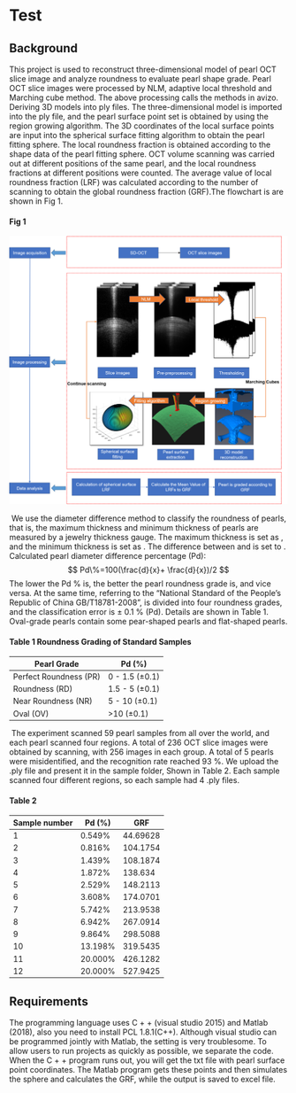 # Test



## Background

This project is used to reconstruct three-dimensional model of pearl OCT slice image and analyze roundness to evaluate pearl shape grade. Pearl OCT slice images were processed by NLM, adaptive local threshold and Marching cube method. The above processing calls the methods in avizo. Deriving 3D models into ply files. The three-dimensional model is imported into the ply file, and the pearl surface point set is obtained by using the region growing algorithm. The 3D coordinates of the local surface points are input into the spherical surface fitting algorithm to obtain the pearl fitting sphere. The local roundness fraction is obtained according to the shape data of the pearl fitting sphere. OCT volume scanning was carried out at different positions of the same pearl, and the local roundness fractions at different positions were counted. The average value of local roundness fraction (LRF) was calculated according to the number of scanning to obtain the global roundness fraction (GRF).The flowchart is are shown in Fig 1.

#### Fig 1

![image](https://github.com/wodouwudi/md_test/blob/master/Flowchart.png)

​	We use the diameter difference method to classify the roundness of pearls, that is, the maximum thickness and minimum thickness of pearls are measured by a jewelry thickness gauge. The maximum thickness is set as , and the minimum thickness is set as . The difference between and is set to . Calculated pearl diameter difference percentage (Pd):
$$
Pd\%=100(\frac{d}{x}+ \frac{d}{x})/2
$$
The lower the Pd % is, the better the pearl roundness grade is, and vice versa. At the same time, referring to the “National Standard of the People’s Republic of China GB/T18781-2008”, is divided into four roundness grades, and the classification error is ± 0.1 % (Pd). Details are shown in Table 1. Oval-grade pearls contain some pear-shaped pearls and flat-shaped pearls.

#### Table 1 Roundness Grading of Standard Samples

| Pearl Grade             | Pd (%)         |
| ----------------------- | -------------- |
| Perfect Roundness  (PR) | 0 - 1.5 (±0.1) |
| Roundness (RD)          | 1.5 - 5 (±0.1) |
| Near Roundness  (NR)    | 5 - 10 (±0.1)  |
| Oval (OV)               | >10 (±0.1)     |

​	The experiment scanned 59 pearl samples from all over the world, and each pearl scanned four regions. A total of 236 OCT slice images were obtained by scanning, with 256 images in each group. A total of 5 pearls were misidentified, and the recognition rate reached 93 %. We upload the .ply file and present it in the sample folder, Shown in Table 2. Each sample scanned four different regions, so each sample had 4 .ply files.

#### Table 2

| Sample number | Pd (%)  | GRF      |
| :------------ | ------- | -------- |
| 1             | 0.549%  | 44.69628 |
| 2             | 0.816%  | 104.1754 |
| 3             | 1.439%  | 108.1874 |
| 4             | 1.872%  | 138.634  |
| 5             | 2.529%  | 148.2113 |
| 6             | 3.608%  | 174.0701 |
| 7             | 5.742%  | 213.9538 |
| 8             | 6.942%  | 267.0914 |
| 9             | 9.864%  | 298.5088 |
| 10            | 13.198% | 319.5435 |
| 11            | 20.000% | 426.1282 |
| 12            | 20.000% | 527.9425 |



## Requirements

The programming language uses C + + (visual studio 2015) and Matlab (2018), also you need to install PCL 1.8.1(C++). Although visual studio can be programmed jointly with Matlab, the setting is very troublesome. To allow users to run projects as quickly as possible, we separate the code. When the C + + program runs out, you will get the txt file with pearl surface point coordinates. The Matlab program gets these points and then simulates the sphere and calculates the GRF, while the output is saved to excel file.

